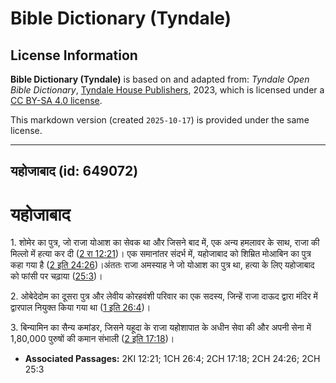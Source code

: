 # Bible Dictionary (Tyndale)

## License Information

**Bible Dictionary (Tyndale)** is based on and adapted from: _Tyndale Open Bible Dictionary_, [Tyndale House Publishers](https://tyndaleopenresources.com/), 2023, which is licensed under a [CC BY-SA 4.0 license](https://creativecommons.org/licenses/by-sa/4.0/legalcode.en).

This markdown version (created `2025-10-17`) is provided under the same license.



--------------------------------

## यहोजाबाद (id: 649072)

यहोजाबाद
========

1\. शोमेर का पुत्र, जो राजा योआश का सेवक था और जिसने बाद में, एक अन्य हमलावर के साथ, राजा की मिल्लो में हत्या कर दी ([2 रा 12:21](https://ref.ly/2Kgs12:21))। एक समानांतर संदर्भ में, यहोजाबाद को शिम्रित मोआबिन का पुत्र कहा गया है ([2 इति 24:26](https://ref.ly/2Chr24:26))।अंततः राजा अमस्याह ने जो योआश का पुत्र था, हत्या के लिए यहोजाबाद को फांसी पर चढ़ाया ([25:3](https://ref.ly/2Chr25:3))।

2\. ओबेदेदोम का दूसरा पुत्र और लेवीय कोरहवंशी परिवार का एक सदस्य, जिन्हें राजा दाऊद द्वारा मंदिर में द्वारपाल नियुक्त किया गया था ([1 इति 26:4](https://ref.ly/1Chr26:4))।

3\. बिन्यामिन का सैन्य कमांडर, जिसने यहूदा के राजा यहोशापात के अधीन सेवा की और अपनी सेना में 1,80,000 पुरुषों की कमान संभाली ([2 इति 17:18](https://ref.ly/2Chr17:18))।

* **Associated Passages:** 2KI 12:21; 1CH 26:4; 2CH 17:18; 2CH 24:26; 2CH 25:3

